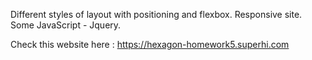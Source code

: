 Different styles of layout with positioning and flexbox. 
Responsive site.  
Some JavaScript - Jquery.

Check this website here : 
https://hexagon-homework5.superhi.com

